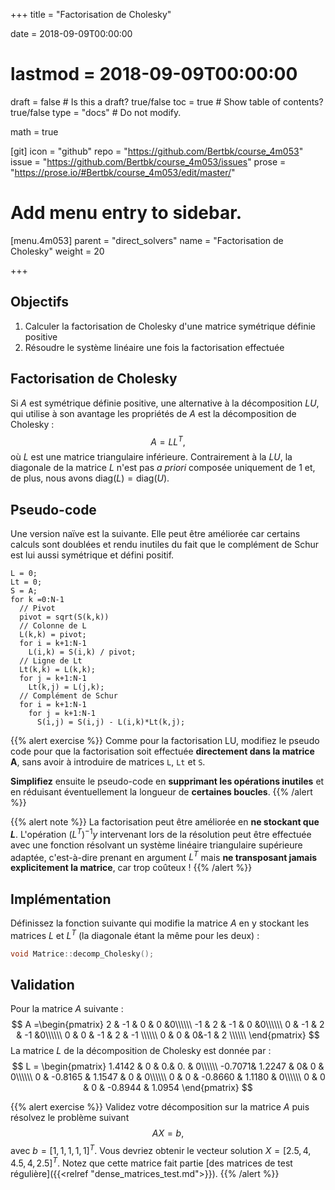 +++
title = "Factorisation de Cholesky"

date = 2018-09-09T00:00:00
# lastmod = 2018-09-09T00:00:00

draft = false  # Is this a draft? true/false
toc = true  # Show table of contents? true/false
type = "docs"  # Do not modify.

math = true

[git]
  icon = "github"
  repo = "https://github.com/Bertbk/course_4m053"
  issue = "https://github.com/Bertbk/course_4m053/issues"
  prose = "https://prose.io/#Bertbk/course_4m053/edit/master/"

# Add menu entry to sidebar.
[menu.4m053]
  parent = "direct_solvers"
  name = "Factorisation de Cholesky"
  weight = 20

+++

## Objectifs

1. Calculer la factorisation de Cholesky d'une matrice symétrique définie positive
2. Résoudre le système linéaire une fois la factorisation effectuée

## Factorisation de Cholesky

Si $A$ est symétrique définie positive, une alternative à la décomposition $LU$, qui utilise à son avantage les propriétés de $A$ est la décomposition de Cholesky :
$$
A=LL^T,
$$
où $L$ est une matrice triangulaire inférieure. Contrairement à la $LU$, la diagonale de la matrice $L$ n'est pas *a priori* composée uniquement de 1 et, de plus, nous avons $\text{diag}(L)=\text{diag}(U)$.

## Pseudo-code

Une version naïve est la suivante. Elle peut être améliorée car certains calculs sont doublées et rendu inutiles du fait que le complément de Schur est lui aussi symétrique et défini positif.

```
L = 0;
Lt = 0;
S = A;
for k =0:N-1
  // Pivot
  pivot = sqrt(S(k,k))
  // Colonne de L
  L(k,k) = pivot;
  for i = k+1:N-1
    L(i,k) = S(i,k) / pivot;
  // Ligne de Lt
  Lt(k,k) = L(k,k);
  for j = k+1:N-1
    Lt(k,j) = L(j,k);
  // Complément de Schur
  for i = k+1:N-1
    for j = k+1:N-1
      S(i,j) = S(i,j) - L(i,k)*Lt(k,j);
```


{{% alert exercise %}}
Comme pour la factorisation LU, modifiez le pseudo code pour que la factorisation soit effectuée **directement dans la matrice A**, sans avoir à introduire de matrices `L`, `Lt` et `S`.

**Simplifiez** ensuite le pseudo-code en **supprimant les opérations inutiles** et en réduisant éventuellement la longueur de **certaines boucles**. 
{{% /alert %}}


{{% alert note %}}
La factorisation peut être améliorée en **ne stockant que $L$**. L'opération $(L^T)^{-1}y$ intervenant lors de la résolution peut être effectuée avec une fonction résolvant un système linéaire triangulaire supérieure adaptée, c'est-à-dire prenant en argument $L^T$ mais **ne transposant jamais explicitement la matrice**, car trop coûteux !
{{% /alert %}}

## Implémentation

Définissez la fonction suivante qui modifie la matrice $A$ en y stockant les matrices $L$ et $L^T$ (la diagonale étant la même pour les deux) :

```cpp
void Matrice::decomp_Cholesky();
```


## Validation

Pour la matrice $A$ suivante :
$$
A =\begin{pmatrix}
  2 & -1 & 0 & 0 &0\\\\\\
  -1 & 2 & -1 & 0 &0\\\\\\
  0 & -1 & 2 & -1 &0\\\\\\
  0 & 0 & -1 & 2 & -1 \\\\\\
  0 & 0 & 0&-1 & 2 \\\\\\
\end{pmatrix}
$$
La matrice $L$ de la décomposition de Cholesky est donnée par :
$$
L = \begin{pmatrix}
1.4142 &  0  & 0.& 0. & 0\\\\\\
-0.7071&   1.2247 &  0&  0 &  0\\\\\\
0 & -0.8165 &  1.1547 &  0 &  0\\\\\\
0 &  0 & -0.8660 &  1.1180 &  0\\\\\\
0 &  0 &  0 & -0.8944 &  1.0954
\end{pmatrix}
$$

{{% alert exercise %}}
Validez votre décomposition sur la matrice $A$ puis résolvez le problème suivant
$$
A X = b,
$$
avec $b=[1,1,1,1,1]^T$. Vous devriez obtenir le vecteur solution $X = [2.5, 4,4.5, 4,2.5]^T$. Notez que cette matrice fait partie [des matrices de test régulière]({{<relref "dense_matrices_test.md">}}). 
{{% /alert %}}

